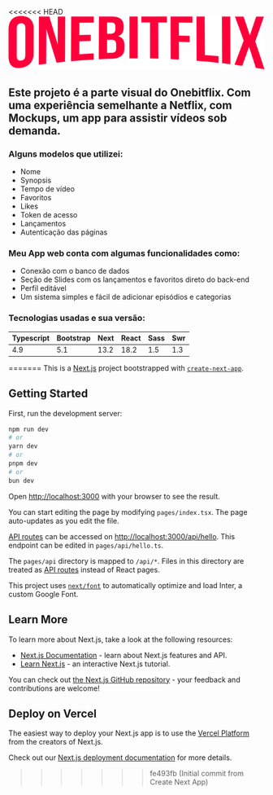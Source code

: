 <<<<<<< HEAD
![Onebitflixlogo](https://raw.githubusercontent.com/italohsn/ONEBITFLIX-FRONT-END/c57a4cb313d44d71a70c7fe8066e465fbc07af9c/src/logoOnebitflix%20(1).svg)

## Este projeto é a parte visual do Onebitflix. Com uma experiência semelhante a Netflix, com Mockups, um app para assistir vídeos sob demanda.
### Alguns modelos que utilizei:
* Nome
* Synopsis
* Tempo de vídeo
* Favoritos
* Likes
* Token de acesso
* Lançamentos
* Autenticação das páginas
### Meu App web conta com algumas funcionalidades como:
* Conexão com o banco de dados
* Seção de Slides com os lançamentos e favoritos direto do back-end
* Perfil editável
* Um sistema simples e fácil de adicionar episódios e categorias
### Tecnologias usadas e sua versão:
Typescript |	Bootstrap |	Next |	React |	Sass |	Swr
-----------|------------|------|--------|------|------
4.9	| 5.1 |	13.2 |	18.2 |	1.5 |	1.3
=======
This is a [Next.js](https://nextjs.org/) project bootstrapped with [`create-next-app`](https://github.com/vercel/next.js/tree/canary/packages/create-next-app).

## Getting Started

First, run the development server:

```bash
npm run dev
# or
yarn dev
# or
pnpm dev
# or
bun dev
```

Open [http://localhost:3000](http://localhost:3000) with your browser to see the result.

You can start editing the page by modifying `pages/index.tsx`. The page auto-updates as you edit the file.

[API routes](https://nextjs.org/docs/api-routes/introduction) can be accessed on [http://localhost:3000/api/hello](http://localhost:3000/api/hello). This endpoint can be edited in `pages/api/hello.ts`.

The `pages/api` directory is mapped to `/api/*`. Files in this directory are treated as [API routes](https://nextjs.org/docs/api-routes/introduction) instead of React pages.

This project uses [`next/font`](https://nextjs.org/docs/basic-features/font-optimization) to automatically optimize and load Inter, a custom Google Font.

## Learn More

To learn more about Next.js, take a look at the following resources:

- [Next.js Documentation](https://nextjs.org/docs) - learn about Next.js features and API.
- [Learn Next.js](https://nextjs.org/learn) - an interactive Next.js tutorial.

You can check out [the Next.js GitHub repository](https://github.com/vercel/next.js/) - your feedback and contributions are welcome!

## Deploy on Vercel

The easiest way to deploy your Next.js app is to use the [Vercel Platform](https://vercel.com/new?utm_medium=default-template&filter=next.js&utm_source=create-next-app&utm_campaign=create-next-app-readme) from the creators of Next.js.

Check out our [Next.js deployment documentation](https://nextjs.org/docs/deployment) for more details.
>>>>>>> fe493fb (Initial commit from Create Next App)
